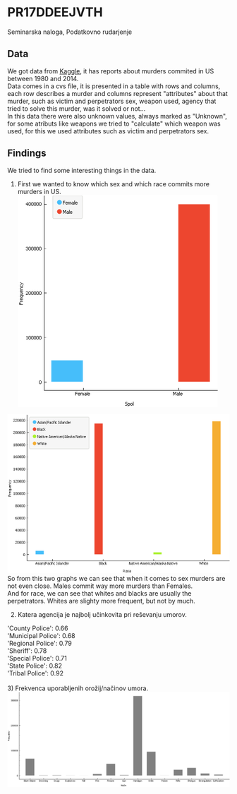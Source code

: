 # PR17DDEEJVTH
Seminarska naloga, Podatkovno rudarjenje

## Data

We got data from [Kaggle](https://www.kaggle.com/murderaccountability/homicide-reports), it has reports about murders commited in US between 1980 and 2014. <br/>
Data comes in a cvs file, it is presented in a table with rows and columns, each row describes a murder and columns represent "attributes" about that murder, such as victim and perpetrators sex, weapon used, agency that tried to solve this murder, was it solved or not... <br/>
In this data there were also unknown values, always marked as "Unknown", for some atributs like weapons we tried to "calculate" which weapon was used, for this we used attributes such as victim and perpetrators sex.<br/>


## Findings

We tried to find some interesting things in the data.<br/>

1) First we wanted to know which sex and which race commits more murders in US.<br/>
![alt text](https://github.com/bambuco2/PR17DDEEJVTH/blob/master/spol_umor.png)

![alt text](https://github.com/bambuco2/PR17DDEEJVTH/blob/master/race_umor.png)
<br/>
So from this two graphs we can see that when it comes to sex murders are not even close. Males commit way more murders than Females.<br/>
And for race, we can see that whites and blacks are usually the perpetrators. Whites are slighty more frequent, but not by much.

2) Katera agencija je najbolj učinkovita pri reševanju umorov.<br/>

'County Police': 0.66<br/>
'Municipal Police': 0.68<br/>
'Regional Police': 0.79<br/>
'Sheriff': 0.78<br/>
'Special Police': 0.71<br/>
'State Police': 0.82<br/>
'Tribal Police': 0.92<br/>
<br/>
3) Frekvenca uporabljenih orožij/načinov umora.<br/>
![alt text](https://github.com/bambuco2/PR17DDEEJVTH/blob/master/orozja.png)




